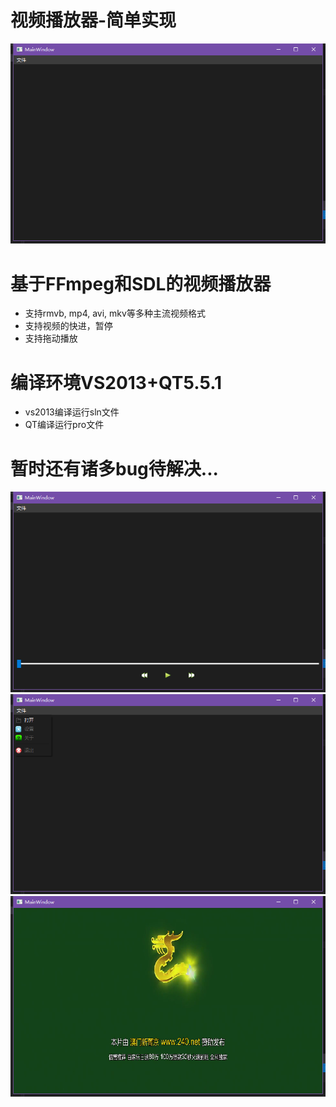 # 视频播放器-简单实现

![Icon](media/README/main.png)

# 基于FFmpeg和SDL的视频播放器
* 支持rmvb, mp4, avi, mkv等多种主流视频格式
* 支持视频的快进，暂停
* 支持拖动播放

# 编译环境VS2013+QT5.5.1
* vs2013编译运行sln文件
* QT编译运行pro文件

# 暂时还有诸多bug待解决...

![](media/README/main2.png)
![](media/README/open.png)
![](media/README/movie.png)
